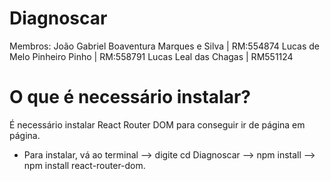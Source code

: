 # Diagnoscar

Membros:
  João Gabriel Boaventura Marques e Silva | RM:554874
  Lucas de Melo Pinheiro Pinho | RM:558791
  Lucas Leal das Chagas | RM551124

# O que é necessário instalar?
É necessário instalar React Router DOM para conseguir ir de página em página.
  * Para instalar, vá ao terminal --> digite cd Diagnoscar --> npm install --> npm install react-router-dom.

